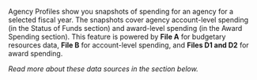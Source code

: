 Agency Profiles show you snapshots of spending for an agency for
a selected fiscal year. The snapshots cover agency account-level
spending (in the Status of Funds section) and award-level
spending (in the Award Spending section). This feature is
powered by **File A** for budgetary resources data, **File B**
for account-level spending, and **Files D1 and D2** for award
spending.

*Read more about these data sources in the section below.*
